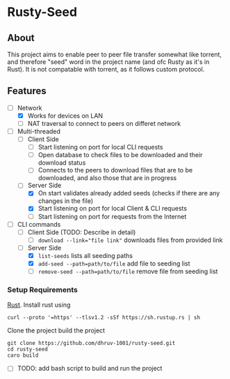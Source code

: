 # Rusty-Seed

## About 
This project aims to enable peer to peer file transfer somewhat like torrent, and therefore "seed" word in the project name (and ofc Rusty as it's in Rust). It is not compatable with torrent, as it follows custom protocol.

## Features
- [ ] Network
  - [x] Works for devices on LAN 
  - [ ] NAT traversal to connect to peers on differet network
- [ ] Multi-threaded
  - [ ] Client Side
    - [ ] Start listening on port for local CLI requests 
    - [ ] Open database to check files to be downloaded and their download status
    - [ ] Connects to the peers to download files that are to be downloaded, and also those that are in progress
  - [ ] Server Side
    - [x] On start validates already added seeds (checks if there are any changes in the file)
    - [x] Start listening on port for local Client & CLI requests
    - [ ] Start listening on port for requests from the Internet
- [ ] CLI commands
  - [ ] Client Side (TODO: Describe in detail)
    - [ ] `download --link="file link"` downloads files from provided link 
  - [ ] Server Side 
    - [x] `list-seeds` lists all seeding paths
    - [x] `add-seed --path=path/to/file` add file to seeding list
    - [ ] `remove-seed --path=path/to/file` remove file from seeding list

### Setup Requirements
[Rust](https://www.rust-lang.org/tools/install). Install rust using
```
curl --proto '=https' --tlsv1.2 -sSf https://sh.rustup.rs | sh
```

Clone the project build the project
```
git clone https://github.com/dhruv-1001/rusty-seed.git
cd rusty-seed
caro build 
```

- [ ] TODO: add bash script to build and run the project